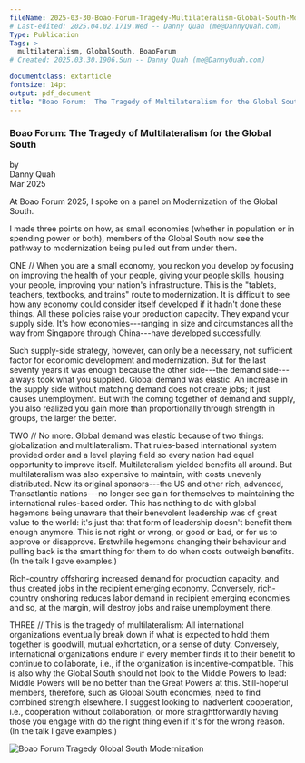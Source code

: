 ```yaml
---
fileName: 2025-03-30-Boao-Forum-Tragedy-Multilateralism-Global-South-Modernization.md
# Last-edited: 2025.04.02.1719.Wed -- Danny Quah (me@DannyQuah.com)
Type: Publication
Tags: >
  multilateralism, GlobalSouth, BoaoForum
# Created: 2025.03.30.1906.Sun -- Danny Quah (me@DannyQuah.com)

documentclass: extarticle
fontsize: 14pt
output: pdf_document
title: "Boao Forum:  The Tragedy of Multilateralism for the Global South"
---
```

### Boao Forum:  The Tragedy of Multilateralism for the Global South

by  
Danny Quah  
Mar 2025  

At Boao Forum 2025, I spoke on a panel on Modernization of the Global South.  

I made three points on how, as small economies (whether in population or in spending power or both), members of the Global South now see the pathway to modernization being pulled out from under them.  

ONE // When you are a small economy, you reckon you develop by focusing on improving the health of your people, giving your people skills, housing your people, improving your nation's infrastructure.  This is the "tablets, teachers, textbooks, and trains" route to modernization.  It is difficult to see how any economy could consider itself developed if it hadn't done these things.  All these policies raise your production capacity.  They expand your supply side.  It's how economies---ranging in size and circumstances all the way from Singapore through China---have developed successfully.  

Such supply-side strategy, however, can only be a necessary, not sufficient factor for economic development and modernization.  But for the last seventy years it was enough because the other side---the demand side---always took what you supplied. Global demand was elastic.  An increase in the supply side without matching demand does not create jobs; it just causes unemployment.  But with the coming together of demand and supply, you also realized you gain more than proportionally through strength in groups, the larger the better.

TWO // No more.  Global demand was elastic because of two things:  globalization and multilateralism.  That rules-based international system provided order and a level playing field so every nation had equal opportunity to improve itself.  Multilateralism yielded benefits all around.  But multilateralism was also expensive to maintain, with costs unevenly distributed.  Now its original sponsors---the US and other rich, advanced, Transatlantic nations---no longer see gain for themselves to maintaining the international rules-based order.  This has nothing to do with global hegemons being unaware that their benevolent leadership was of great value to the world: it's just that that form of leadership doesn't benefit them enough anymore.  This is not right or wrong, or good or bad, or for us to approve or disapprove.  Erstwhile hegemons changing their behaviour and pulling back is the smart thing for them to do when costs outweigh benefits.  (In the talk I gave examples.)  

Rich-country offshoring increased demand for production capacity, and thus created jobs in the recipient emerging economy.  Conversely, rich-country onshoring reduces labor demand in recipient emerging economies and so, at the margin, will destroy jobs and raise unemployment there.

THREE // This is the tragedy of multilateralism:  All international organizations eventually break down if what is expected to hold them together is goodwill, mutual exhortation, or a sense of duty.  Conversely, international organizations endure if every member finds it to their benefit to continue to collaborate, i.e., if the organization is incentive-compatible.  This is also why the Global South should not look to the Middle Powers to lead:  Middle Powers will be no better than the Great Powers at this.  Still-hopeful members, therefore, such as Global South economies, need to find combined strength elsewhere.  I suggest looking to inadvertent cooperation, i.e., cooperation without collaboration, or more straightforwardly having those you engage with do the right thing even if it's for the wrong reason. (In the talk I gave examples.)  

<img src="https://DannyQuah.github.io/Storage/2025.03.26.1045.Wed-Global-South-Moving-towards-Modernization-DongYu-post.jpg" alt="Boao Forum Tragedy Global South Modernization"/>



<!---
   Invisible section // 2025-03-30-Boao-Forum-Tragedy-Multilateralism-Global-South-Modernization.md
-->
